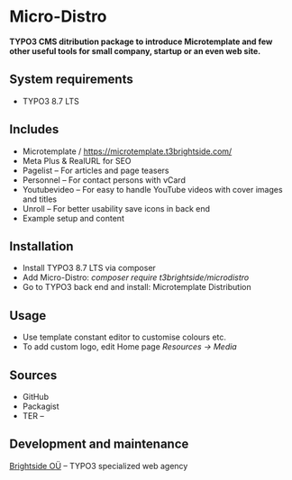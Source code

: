 # Micro-Distro

**TYPO3 CMS ditribution package to introduce Microtemplate and few other useful tools for small company, startup or an even web site.**

## System requirements

- TYPO3 8.7 LTS

## Includes

- Microtemplate / https://microtemplate.t3brightside.com/
- Meta Plus & RealURL for SEO
- Pagelist – For articles and page teasers
- Personnel – For contact persons with vCard
- Youtubevideo – For easy to handle YouTube videos with cover images and titles
- Unroll – For better usability save icons in back end
- Example setup and content

## Installation

 - Install TYPO3 8.7 LTS via composer
 - Add Micro-Distro: _composer require t3brightside/microdistro_
 - Go to TYPO3 back end and install: Microtemplate Distribution

## Usage

- Use template constant editor to customise colours etc.
- To add custom logo, edit Home page _Resources -> Media_

## Sources

-  GitHub
-  Packagist
-  TER –

Development and maintenance
---------------------------

[Brightside OÜ][ab26eed2] – TYPO3 specialized web agency

  [ab26eed2]: https://t3brightside.com/ "TYPO3 specialized web agency"
